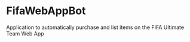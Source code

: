 # FifaWebAppBot
Application to automatically purchase and list items on the FIFA Ultimate Team Web App
